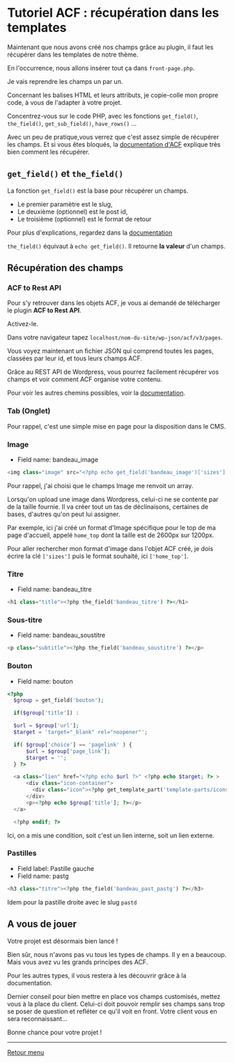 # Tutoriel ACF : récupération dans les templates

Maintenant que nous avons créé nos champs grâce au plugin, il faut les récupérer dans les templates de notre thème. 

En l'occurrence, nous allons insérer tout ça dans `front-page.php`.

Je vais reprendre les champs un par un. 

Concernant les balises HTML et leurs attributs, je copie-colle mon propre code, à vous de l'adapter à votre projet.  

Concentrez-vous sur le code PHP, avec les fonctions `get_field()`, `the_field()`, `get_sub_field()`, `have_rows()` ... 

Avec un peu de pratique,vous verrez que c'est assez simple de récupérer les champs. Et si vous êtes bloqués, la [documentation d'ACF](https://www.advancedcustomfields.com/resources/) explique très bien comment les récupérer.

## `get_field()` et `the_field()`

La fonction `get_field()` est la base pour récupérer un champs. 

- Le premier paramètre est le slug,  
- Le deuxième (optionnel) est le post id,
- Le troisième (optionnel) est le format de retour

Pour plus d'explications, regardez dans la [documentation](https://www.advancedcustomfields.com/resources/get_field/) 

`the_field()` équivaut à `echo get_field()`. Il retourne **la valeur** d'un champs. 

## Récupération des champs

### ACF to Rest API

Pour s'y retrouver dans les objets ACF, je vous ai demandé de télécharger le plugin **ACF to Rest API**.

Activez-le. 

Dans votre navigateur tapez `localhost/nom-du-site/wp-json/acf/v3/pages`.

Vous voyez maintenant un fichier JSON qui comprend toutes les pages, classées par leur id, et tous leurs champs ACF. 

Grâce au REST API de Wordpress, vous pourrez facilement récupérer vos champs et voir comment ACF organise votre contenu.

Pour voir les autres chemins possibles, voir la [documentation](https://github.com/airesvsg/acf-to-rest-api).  

### Tab (Onglet)

Pour rappel, c'est une simple mise en page pour la disposition dans le CMS.

### Image

- Field name: bandeau_image

```php
<img class="image" src="<?php echo get_field('bandeau_image')['sizes']['home_top']; ?>">
```

Pour rappel, j'ai choisi que le champs Image me renvoit un array. 

Lorsqu'on upload une image dans Wordpress, celui-ci ne se contente par de la taille fournie. Il va créer tout un tas de déclinaisons, certaines de bases, d'autres qu'on peut lui assigner. 

Par exemple, ici j'ai créé un format d'Image spécifique pour le top de ma page d'accueil, appelé `home_top` dont la taille est de 2600px sur 1200px. 

Pour aller rechercher mon format d'image dans l'objet ACF créé, je dois écrire la clé `['sizes']` puis le format souhaité, ici `['home_top']`. 


### Titre

- Field name: bandeau_titre

```php
<h1 class="title"><?php the_field('bandeau_titre') ?></h1>
```

### Sous-titre

- Field name: bandeau_soustitre

```php
<p class="subtitle"><?php the_field('bandeau_soustitre') ?></p>
```

### Bouton

- Field name: bouton

```php
<?php 
  $group = get_field('bouton');

  if($group['title']) :

  $url = $group['url'];
  $target = 'target="_blank" rel="noopener"';

  if( $group['choice'] == 'pagelink' ) {
      $url = $group['page_link'];
      $target = '';
  } ?>

  <a class="lien" href="<?php echo $url ?>" <?php echo $target; ?> >
      <div class="icon-container">
        <div class="icon"><?php get_template_part('template-parts/icons/arrows/arrow-right2') ?></div>
      </div>
      <p><?php echo $group['title']; ?></p>
  </a>

  <?php endif; ?>
```
Ici, on a mis une condition, soit c'est un lien interne, soit un lien externe. 


### Pastilles

  - Field label: Pastille gauche
  - Field name: pastg

```php
<h3 class="titre"><?php the_field('bandeau_past_pastg') ?></h3>
```
Idem pour la pastille droite avec le slug `pastd`

## A vous de jouer

Votre projet est désormais bien lancé !

Bien sûr, nous n'avons pas vu tous les types de champs. Il y en a beaucoup. Mais vous avez vu les grands principes des ACF.

Pour les autres types, il vous restera à les découvrir grâce à la documentation. 

Dernier conseil pour bien mettre en place vos champs customisés, mettez vous à la place du client. Celui-ci doit pouvoir remplir ses champs sans trop se poser de question et refléter ce qu'il voit en front. Votre client vous en sera reconnaissant... 

Bonne chance pour votre projet ! 

___

[Retour menu](../)